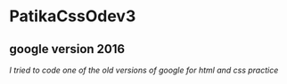 # PatikaCssOdev3
## google version 2016

*I tried to code one of the old versions of google for html and css practice*


